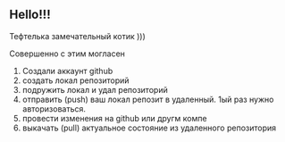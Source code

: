 ## Hello!!!

Тефтелька замечательный котик )))

Совершенно с этим могласен

1. Создали аккаунт github
2. создать локал репозиторий
3. подружить локал и удал репозиторий
4. отправить (push) ваш локал репозит в удаленный. 1ый раз нужно авторизоваться.
5. провести изменения на github или другм компе
6. выкачать (pull) актуальное состояние из удаленного репозитория
